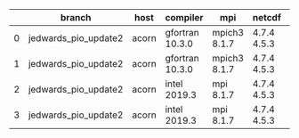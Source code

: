 |    | branch               | host   | compiler        | mpi          | netcdf      | o_g   | os    | build   | u_pass   | u_fail   | s_pass   | s_fail   | e_pass   | e_fail   |   nuopc_pass |   nuopc_fail | artifacts_hash                                                                                                                                                       | modified                   |
|----|----------------------|--------|-----------------|--------------|-------------|-------|-------|---------|----------|----------|----------|----------|----------|----------|--------------|--------------|----------------------------------------------------------------------------------------------------------------------------------------------------------------------|----------------------------|
|  0 | jedwards_pio_update2 | acorn  | gfortran 10.3.0 | mpich3 8.1.7 | 4.7.4 4.5.3 | O     | Linux | fail    | fail     | fail     | fail     | fail     | fail     | fail     |            0 |           50 | [artifacts](https://github.com/esmf-org/esmf-test-artifacts/tree/1cd9adf214bb54c67c46600b47f930d8a9aef35a/jedwards_pio_update2/acorn/gfortran/10.3.0/O/mpich3/8.1.7) | 2022-03-12 00:07:52.212771 |
|  1 | jedwards_pio_update2 | acorn  | gfortran 10.3.0 | mpich3 8.1.7 | 4.7.4 4.5.3 | g     | Linux | fail    | fail     | fail     | fail     | fail     | fail     | fail     |            0 |           50 | [artifacts](https://github.com/esmf-org/esmf-test-artifacts/tree/622e55cfb542a017a475c6862de74e6b1f094403/jedwards_pio_update2/acorn/gfortran/10.3.0/g/mpich3/8.1.7) | 2022-03-12 00:07:52.212765 |
|  2 | jedwards_pio_update2 | acorn  | intel 2019.3    | mpi 8.1.7    | 4.7.4 4.5.3 | O     | Linux | fail    | fail     | fail     | fail     | fail     | fail     | fail     |            0 |           50 | [artifacts](https://github.com/esmf-org/esmf-test-artifacts/tree/f37d11f439660bff8c3b34ac8dd6a184cb5cc9b3/jedwards_pio_update2/acorn/intel/2019.3/O/mpi/8.1.7)       | 2022-03-12 00:07:52.212776 |
|  3 | jedwards_pio_update2 | acorn  | intel 2019.3    | mpi 8.1.7    | 4.7.4 4.5.3 | g     | Linux | fail    | fail     | fail     | fail     | fail     | fail     | fail     |            0 |           50 | [artifacts](https://github.com/esmf-org/esmf-test-artifacts/tree/9398da2b204080d6cc7abde5314fde110827b970/jedwards_pio_update2/acorn/intel/2019.3/g/mpi/8.1.7)       | 2022-03-12 00:07:52.212737 |